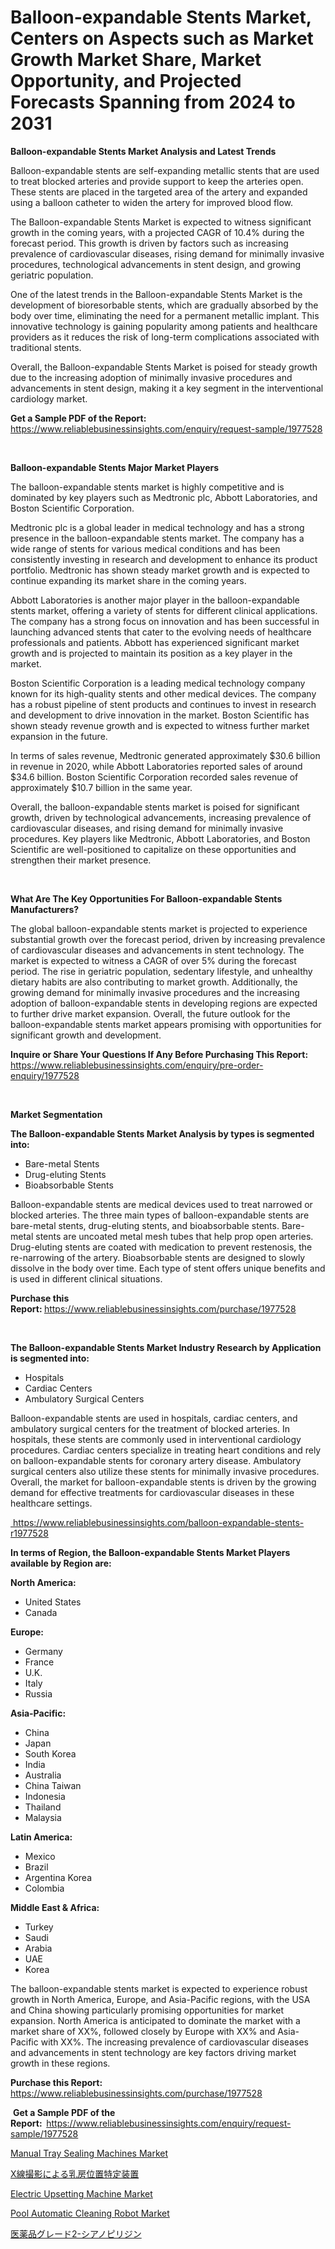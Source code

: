 <p><h1>Balloon-expandable Stents Market, Centers on Aspects such as Market Growth Market Share, Market Opportunity, and Projected Forecasts Spanning from 2024 to 2031</h1></p><p><strong>Balloon-expandable Stents Market Analysis and Latest Trends</strong></p>
<p><p>Balloon-expandable stents are self-expanding metallic stents that are used to treat blocked arteries and provide support to keep the arteries open. These stents are placed in the targeted area of the artery and expanded using a balloon catheter to widen the artery for improved blood flow.</p><p>The Balloon-expandable Stents Market is expected to witness significant growth in the coming years, with a projected CAGR of 10.4% during the forecast period. This growth is driven by factors such as increasing prevalence of cardiovascular diseases, rising demand for minimally invasive procedures, technological advancements in stent design, and growing geriatric population.</p><p>One of the latest trends in the Balloon-expandable Stents Market is the development of bioresorbable stents, which are gradually absorbed by the body over time, eliminating the need for a permanent metallic implant. This innovative technology is gaining popularity among patients and healthcare providers as it reduces the risk of long-term complications associated with traditional stents.</p><p>Overall, the Balloon-expandable Stents Market is poised for steady growth due to the increasing adoption of minimally invasive procedures and advancements in stent design, making it a key segment in the interventional cardiology market.</p></p>
<p><strong>Get a Sample PDF of the Report:&nbsp;</strong> <a href="https://www.reliablebusinessinsights.com/enquiry/request-sample/1977528">https://www.reliablebusinessinsights.com/enquiry/request-sample/1977528</a></p>
<p>&nbsp;</p>
<p><strong>Balloon-expandable Stents Major Market Players</strong></p>
<p><p>The balloon-expandable stents market is highly competitive and is dominated by key players such as Medtronic plc, Abbott Laboratories, and Boston Scientific Corporation.</p><p>Medtronic plc is a global leader in medical technology and has a strong presence in the balloon-expandable stents market. The company has a wide range of stents for various medical conditions and has been consistently investing in research and development to enhance its product portfolio. Medtronic has shown steady market growth and is expected to continue expanding its market share in the coming years.</p><p>Abbott Laboratories is another major player in the balloon-expandable stents market, offering a variety of stents for different clinical applications. The company has a strong focus on innovation and has been successful in launching advanced stents that cater to the evolving needs of healthcare professionals and patients. Abbott has experienced significant market growth and is projected to maintain its position as a key player in the market.</p><p>Boston Scientific Corporation is a leading medical technology company known for its high-quality stents and other medical devices. The company has a robust pipeline of stent products and continues to invest in research and development to drive innovation in the market. Boston Scientific has shown steady revenue growth and is expected to witness further market expansion in the future.</p><p>In terms of sales revenue, Medtronic generated approximately $30.6 billion in revenue in 2020, while Abbott Laboratories reported sales of around $34.6 billion. Boston Scientific Corporation recorded sales revenue of approximately $10.7 billion in the same year.</p><p>Overall, the balloon-expandable stents market is poised for significant growth, driven by technological advancements, increasing prevalence of cardiovascular diseases, and rising demand for minimally invasive procedures. Key players like Medtronic, Abbott Laboratories, and Boston Scientific are well-positioned to capitalize on these opportunities and strengthen their market presence.</p></p>
<p>&nbsp;</p>
<p><strong>What Are The Key Opportunities For Balloon-expandable Stents Manufacturers?</strong></p>
<p><p>The global balloon-expandable stents market is projected to experience substantial growth over the forecast period, driven by increasing prevalence of cardiovascular diseases and advancements in stent technology. The market is expected to witness a CAGR of over 5% during the forecast period. The rise in geriatric population, sedentary lifestyle, and unhealthy dietary habits are also contributing to market growth. Additionally, the growing demand for minimally invasive procedures and the increasing adoption of balloon-expandable stents in developing regions are expected to further drive market expansion. Overall, the future outlook for the balloon-expandable stents market appears promising with opportunities for significant growth and development.</p></p>
<p><strong>Inquire or Share Your Questions If Any Before Purchasing This Report:</strong> <a href="https://www.reliablebusinessinsights.com/enquiry/pre-order-enquiry/1977528">https://www.reliablebusinessinsights.com/enquiry/pre-order-enquiry/1977528</a></p>
<p>&nbsp;</p>
<p><strong>Market Segmentation</strong></p>
<p><strong>The Balloon-expandable Stents Market Analysis by types is segmented into:</strong></p>
<p><ul><li>Bare-metal Stents</li><li>Drug-eluting Stents</li><li>Bioabsorbable Stents</li></ul></p>
<p><p>Balloon-expandable stents are medical devices used to treat narrowed or blocked arteries. The three main types of balloon-expandable stents are bare-metal stents, drug-eluting stents, and bioabsorbable stents. Bare-metal stents are uncoated metal mesh tubes that help prop open arteries. Drug-eluting stents are coated with medication to prevent restenosis, the re-narrowing of the artery. Bioabsorbable stents are designed to slowly dissolve in the body over time. Each type of stent offers unique benefits and is used in different clinical situations.</p></p>
<p><strong>Purchase this Report:&nbsp;</strong><a href="https://www.reliablebusinessinsights.com/purchase/1977528">https://www.reliablebusinessinsights.com/purchase/1977528</a></p>
<p>&nbsp;</p>
<p><strong>The Balloon-expandable Stents Market Industry Research by Application is segmented into:</strong></p>
<p><ul><li>Hospitals</li><li>Cardiac Centers</li><li>Ambulatory Surgical Centers</li></ul></p>
<p><p>Balloon-expandable stents are used in hospitals, cardiac centers, and ambulatory surgical centers for the treatment of blocked arteries. In hospitals, these stents are commonly used in interventional cardiology procedures. Cardiac centers specialize in treating heart conditions and rely on balloon-expandable stents for coronary artery disease. Ambulatory surgical centers also utilize these stents for minimally invasive procedures. Overall, the market for balloon-expandable stents is driven by the growing demand for effective treatments for cardiovascular diseases in these healthcare settings.</p></p>
<p><a href="https://www.reliablebusinessinsights.com/balloon-expandable-stents-r1977528">&nbsp;https://www.reliablebusinessinsights.com/balloon-expandable-stents-r1977528</a></p>
<p><strong>In terms of Region, the Balloon-expandable Stents Market Players available by Region are:</strong></p>
<p>
    <p> <strong> North America: </strong>
        <ul>
            <li>United States</li>
            <li>Canada</li>
        </ul>
        </p> 
    <p> <strong> Europe: </strong>
        <ul>
            <li>Germany</li>
            <li>France</li>
            <li>U.K.</li>
            <li>Italy</li>
            <li>Russia</li>
        </ul>
        </p> 
    <p> <strong> Asia-Pacific: </strong>
        <ul>
            <li>China</li>
            <li>Japan</li>
            <li>South Korea</li>
            <li>India</li>
            <li>Australia</li>
            <li>China Taiwan</li>
            <li>Indonesia</li>
            <li>Thailand</li>
            <li>Malaysia</li>
        </ul>
        </p> 
    <p> <strong> Latin America: </strong>
        <ul>
            <li>Mexico</li>
            <li>Brazil</li>
            <li>Argentina Korea</li>
            <li>Colombia</li>
        </ul>
        </p> 
    <p> <strong> Middle East & Africa: </strong>
        <ul>
            <li>Turkey</li>
            <li>Saudi</li>
            <li>Arabia</li>
            <li>UAE</li>
            <li>Korea</li>
        </ul>
    </p>
    </p>
<p><p>The balloon-expandable stents market is expected to experience robust growth in North America, Europe, and Asia-Pacific regions, with the USA and China showing particularly promising opportunities for market expansion. North America is anticipated to dominate the market with a market share of XX%, followed closely by Europe with XX% and Asia-Pacific with XX%. The increasing prevalence of cardiovascular diseases and advancements in stent technology are key factors driving market growth in these regions.</p></p>
<p><strong>Purchase this Report: </strong><a href="https://www.reliablebusinessinsights.com/purchase/1977528">https://www.reliablebusinessinsights.com/purchase/1977528</a></p>
<p>&nbsp;<strong>Get a Sample PDF of the Report:&nbsp;&nbsp;</strong><a href="https://www.reliablebusinessinsights.com/enquiry/request-sample/1977528">https://www.reliablebusinessinsights.com/enquiry/request-sample/1977528</a></p>
<p><strong></strong></p>
<p><p><a href="https://issuu.com/reportprime-2/docs/manual-tray-sealing-machines-market-size-2030.pptx">Manual Tray Sealing Machines Market</a></p><p><a href="https://github.com/tanyaali3/Market-Research-Report-List-2/blob/main/9696802170295.md">X線撮影による乳房位置特定装置</a></p><p><a href="https://github.com/waylose1223/Market-Research-Report-List-1/blob/main/electric-upsetting-machine-market.md">Electric Upsetting Machine Market</a></p><p><a href="https://github.com/itulahketika112/Market-Research-Report-List-1/blob/main/pool-automatic-cleaning-robot-market.md">Pool Automatic Cleaning Robot Market</a></p><p><a href="https://github.com/DwightHuels1/Market-Research-Report-List-1/blob/main/4433168170296.md">医薬品グレード2-シアノピリジン</a></p></p>